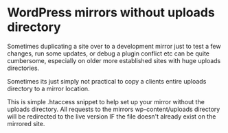 # WordPress mirrors without uploads directory

Sometimes duplicating a site over to a development mirror just to test a few changes, run some updates, or debug a plugin conflict etc can be quite cumbersome, especially on older more established sites with huge uploads directories.

Sometimes its just simply not practical to copy a clients entire uploads directory to a mirror location.

This is simple .htaccess snippet to help set up your mirror without the uploads directory.
All requests to the mirrors wp-content/uploads directory will be redirected to the live version IF the file doesn't already exist on the mirrored site.
